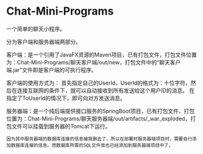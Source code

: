 ﻿# Chat-Mini-Programs
一个简单的聊天小程序。

分为客户端和服务器端两部分。

客户端：是一个引用了JavaFX资源的Maven项目，已有打包文件，打包文件位置为：Chat-Mini-Programs/聊天客户端/out/new，打包文件中的“聊天客户端.jar”文件即是客户端的可执行程序。

客户端的使用方式为：
    首先指定自己的UserId，UserId的格式为：十位字符，然后在连接互联网的条件下，就可以自动接收到所有发送给这个用户ID的消息。
    在指定了ToUserId的情况下，即可向对方发送消息。

服务器端：是一个纯后端提供接口服务的SpringBoot项目，已有打包文件，打包位置为：Chat-Mini-Programs/聊天服务器端/out/artifacts/_war_exploded，打包文件可以挂载到服务器的Tomcat下运行。

    因为其中服务器端的数据库连接的信息被我删去了，所以在部署时服务器端项目时，需要自行添加数据库连接的信息。而数据库所需的SQL文件我也已经添加到服务器端项目中了。
